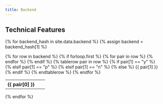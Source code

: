 ```yaml
---
title: Backend
---
```


<h2>Technical Features</h2>


  {% for backend_hash in site.data.backend %}
  {% assign backend = backend_hash[1] %}
<div clas="table-responsive">
    <table class="table">
    <colgroup>
        <col width="80%" />
        <col width="10%" />
        <col width="10%" />
    </colgroup>
        {% for row in backend %}
        {% if forloop.first %}
        <thread>
            <tr>
                {% for pair in row %}
                <th>{{ pair[0] }}</th>
                {% endfor %}
            </tr>
        </thread>
        {% endif %}
        <tbody>
            {% tablerow pair in row %}
                {% if pair[1] == "y" %}
                <i class="fas fa-check"></i>
                {% elsif pair[1] == "p" %}
                <i class="far fa-clock"></i>
                {% elsif pair[1] == "n" %}
                <i class="far fa-clock"></i>
                {% else %}
                {{ pair[1] }}
                {% endif %}
            {% endtablerow %}
        </tbody>
        {% endfor %}
    </table>
</div>
  {% endfor %}

